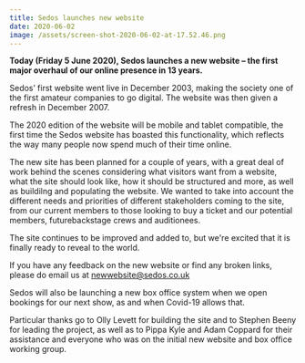 ```yaml
---
title: Sedos launches new website
date: 2020-06-02
image: /assets/screen-shot-2020-06-02-at-17.52.46.png
---
```

**Today (Friday 5 June 2020), Sedos launches a new website – the first major overhaul of our online presence in 13 years.**

Sedos’ first website went live in December 2003, making the society one of the first amateur companies to go digital. The website was then given a refresh in December 2007.

The 2020 edition of the website will be mobile and tablet compatible, the first time the Sedos website has boasted this functionality, which reflects the way many people now spend much of their time online. 

The new site has been planned for a couple of years, with a great deal of work behind the scenes considering what visitors want from a website, what the site should look like, how it should be structured and more, as well as buildilng and populating the website. We wanted to take into account the different needs and priorities of different stakeholders coming to the site, from our current members to those looking to buy a ticket and our potential members, futurebackstage crews and auditionees.

The site continues to be improved and added to, but we're excited that it is finally ready to reveal to the world.

If you have any feedback on the new website or find any broken links, please do email us at [newwebsite@sedos.co.uk](newwebsite@sedos.co.uk)

Sedos will also be launching a new box office system when we open bookings for our next show, as and when Covid-19 allows that. 

Particular thanks go to Olly Levett for building the site and to Stephen Beeny for leading the project, as well as to Pippa Kyle and Adam Coppard for their assistance and everyone who was on the initial new website and box office working group.